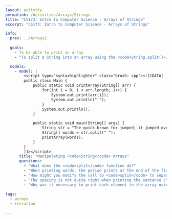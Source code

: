 ```yaml
---
layout: activity
permalink: /Activities/Arrays/Strings
title: "CS173: Intro to Computer Science - Arrays of Strings"
excerpt: "CS173: Intro to Computer Science - Arrays of Strings"

info:
  prev: ../Arrays2
    
  goals: 
    - To be able to print an array
    - "To split a String into an array using the <code>String.split()</code> method"

  models:
    - model: |
        <script type="syntaxhighlighter" class="brush: cpp"><![CDATA[        
        public class Main {
            public static void printArray(String[] arr) { 
                for(int i = 0; i < arr.length; i++) {
                    System.out.print(arr[i]);
                    System.out.println(" ");
                }
                System.out.println();
            }

            public static void main(String[] args) {
                String str = "The quick brown fox jumped; it jumped over the dog.";
                String[] words = str.split(" ");
                printArray(words);
            }
        }
        ]]></script>         
      title: "Manipulating <code>String</code> Arrays"
      questions:
        - "What does the <code>split</code> function do?"
        - "When printing words, the period prints at the end of the final word.  How can we remove that?"
        - "How might you modify the call to <code>split</code> to separate on the semicolon?" 
        - "The spacing is not quite right when printing the sentence clauses; how can we fix that?"   
        - "Why was it necessary to print each element in the array using a loop?  Why not simply write <code>System.out.println(arr);</code>?"        
      
tags:
  - arrays
  - iteration
  
---
```


